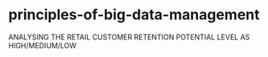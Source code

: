 # principles-of-big-data-management
ANALYSING THE RETAIL CUSTOMER 
RETENTION POTENTIAL LEVEL AS 
HIGH/MEDIUM/LOW 
